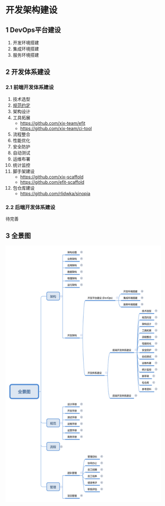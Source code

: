 # 开发架构建设

## 1 DevOps平台建设

1. 开发环境搭建
2. 集成环境搭建
3. 服务环境搭建

## 2 开发体系建设

### 2.1 前端开发体系建设

1. 技术选型
2. [规范约定](https://github.com/xix-team/spec)
3. 架构设计
4. 工具拓展
    - https://github.com/xix-team/efit
    - https://github.com/xix-team/ci-tool
5. 流程整合
6. 性能优化
7. 安全防护
8. 自动测试
9. 运维布署
10. 统计监控
11. 脚手架建设
    - https://github.com/xix-scaffold 
    - https://github.com/efit-scaffold
12. 包仓库建设
    - https://github.com/rlidwka/sinopia

### 2.2 后端开发体系建设

待完善

## 3 全景图

![概述](./summary.png)
